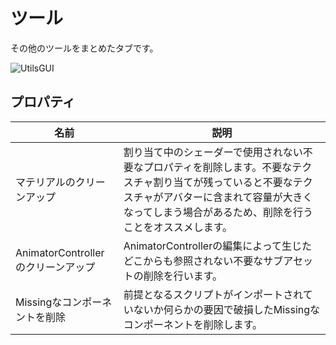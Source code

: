 ﻿# ツール

その他のツールをまとめたタブです。

![UtilsGUI](/images/ja_JP/UtilsGUI.png "UtilsGUI")
## プロパティ

|名前|説明|
|-|-|
|マテリアルのクリーンアップ|割り当て中のシェーダーで使用されない不要なプロパティを削除します。不要なテクスチャ割り当てが残っていると不要なテクスチャがアバターに含まれて容量が大きくなってしまう場合があるため、削除を行うことをオススメします。|
|AnimatorControllerのクリーンアップ|AnimatorControllerの編集によって生じたどこからも参照されない不要なサブアセットの削除を行います。|
|Missingなコンポーネントを削除|前提となるスクリプトがインポートされていないか何らかの要因で破損したMissingなコンポーネントを削除します。|

